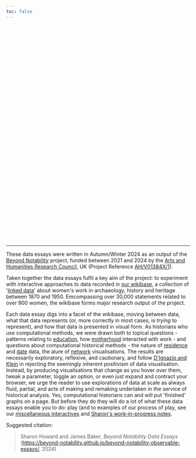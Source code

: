 ```yaml
---
toc: false
---
```


<style>

.hero {
  display: flex;
  flex-direction: column;
  align-items: center;
  font-family: var(--sans-serif);
  margin: 4rem 0 8rem;
  text-wrap: balance;
  text-align: center;
}

.hero h1 {
  margin: 2rem 0;
  max-width: none;
  font-size: 14vw;
  font-weight: 900;
  line-height: 1;
  background: linear-gradient(30deg, var(--theme-foreground-focus), currentColor);
  -webkit-background-clip: text;
  -webkit-text-fill-color: transparent;
  background-clip: text;
}

.hero h2 {
  margin: 0;
  max-width: 34em;
  font-size: 20px;
  font-style: initial;
  font-weight: 500;
  line-height: 1.5;
  color: var(--theme-foreground-muted);
}

@media (min-width: 640px) {
  .hero h1 {
    font-size: 90px;
  }
}

</style>

<div class="hero">
  <h1>Beyond Notability Data Essays</h1>

  
</div>


---
These data essays were written in Autumn/Winter 2024 as an output of the [Beyond Notability](https://beyondnotability.org/) project, funded between 2021 and 2024 by the [Arts and Humanities Research Council](https://www.ukri.org/councils/ahrc/), UK (Project Reference [AH/V01384X/1](https://gtr.ukri.org/projects?ref=AH%2FV01384X%2F1)).

Taken together the data essays fulfil a key aim of the project: to experiment with interactive approaches to data recorded in [our wikibase](https://beyond-notability.wikibase.cloud/wiki/Main_Page), a collection of '[linked data](https://en.wikipedia.org/wiki/Linked_data)' about women's work in archaeology, history and heritage between 1870 and 1950. Emcompassing over 30,000 statements related to over 900 women, the wikibase forms major research output of the project.

Each data essay digs into a facet of the wikibase, moving between data, what that data represents (or, more correctly in most cases, is *trying* to represent), and how that data is presented in visual form. As historians who use computational methods, we were drawn both to topical questions - patterns relating to [education](https://beyond-notability.github.io/beyond-notability-observable-essays/education.html), how [motherhood](https://beyond-notability.github.io/beyond-notability-observable-essays/mothers.html) interacted with work - and questions about computational historical methods - the nature of [residence](https://beyond-notability.github.io/beyond-notability-observable-essays/residence.html) and [date](https://beyond-notability.github.io/beyond-notability-observable-essays/all-dates.html) data, the alure of [network](https://beyond-notability.github.io/beyond-notability-observable-essays/networks.html) visualisations. The results are necessarily exploratory, reflexive, and cautionary, and follow [D'Ignazio and Klein](https://data-feminism.mitpress.mit.edu/pub/czq9dfs5/release/3) in rejecting the seemingly inherent positivism of data visualisation. Instead, by producing visualisations that change as you hover over them, tweak a parameter, toggle an option, or even just expand and contract your browser, we urge the reader to use explorations of data at scale as always fluid, partial, and acts of making and remaking undertaken in the service of historical analysis. Yes, computational historians can and will put 'finished' graphs on a page. But before they do they will do a lot of what these data essays enable you to do: play (and to examples of our process of play, see our [miscellaneous interactives](https://beyond-notability.github.io/bn_framework/) and [Sharon's work-in-progress notes](https://beyond-notability.github.io/bn_notes/).

Suggested citation:

> Sharon Howard and James Baker, *Beyond Notability Data Essays* (https://beyond-notability.github.io/beyond-notability-observable-essays/, 2024)
